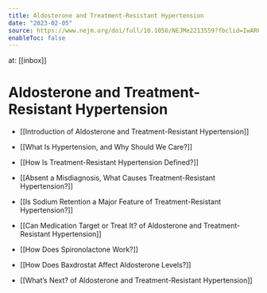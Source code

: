 ```yaml
---
title: Aldosterone and Treatment-Resistant Hypertension
date: "2023-02-05"
source: https://www.nejm.org/doi/full/10.1056/NEJMe2213559?fbclid=IwAR0gdEuk4vI_LK4FC1F0OImufYjOb8BOs3sjMiIHRonkXlPOtinBLLhHxxE
enableToc: false
---
```


at: [[inbox]]

# Aldosterone and Treatment-Resistant Hypertension

* [[Introduction of Aldosterone and Treatment-Resistant Hypertension]]

* [[What Is Hypertension, and Why Should We Care?]]

* [[How Is Treatment-Resistant Hypertension Defined?]]

* [[Absent a Misdiagnosis, What Causes Treatment-Resistant Hypertension?]]

* [[Is Sodium Retention a Major Feature of Treatment-Resistant Hypertension?]]

* [[Can Medication Target or Treat It? of Aldosterone and Treatment-Resistant Hypertension]]

* [[How Does Spironolactone Work?]]

* [[How Does Baxdrostat Affect Aldosterone Levels?]]

* [[What’s Next? of Aldosterone and Treatment-Resistant Hypertension]]


